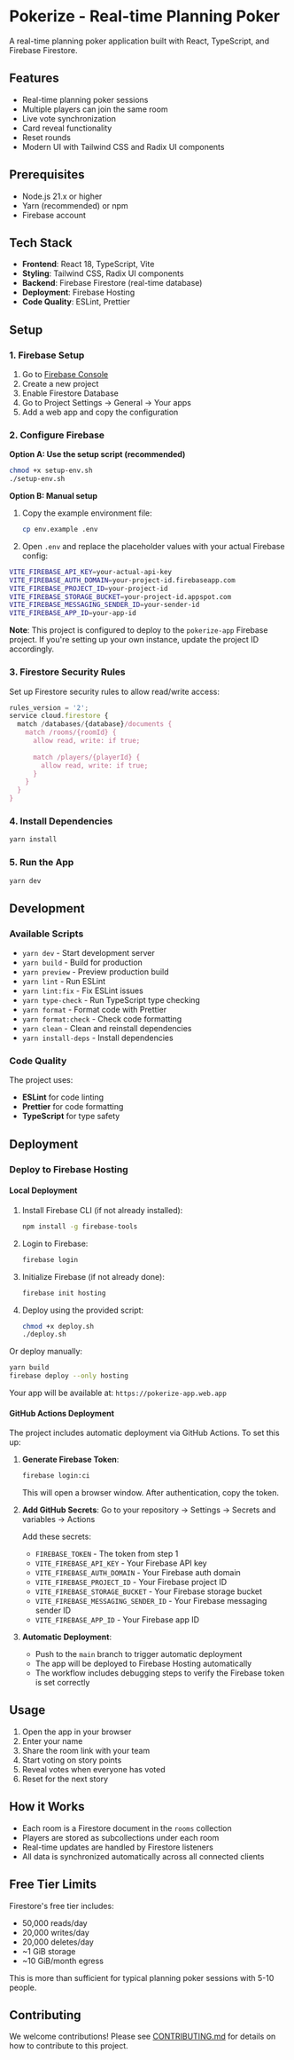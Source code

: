 # Pokerize - Real-time Planning Poker

A real-time planning poker application built with React, TypeScript, and Firebase Firestore.

## Features

- Real-time planning poker sessions
- Multiple players can join the same room
- Live vote synchronization
- Card reveal functionality
- Reset rounds
- Modern UI with Tailwind CSS and Radix UI components

## Prerequisites

- Node.js 21.x or higher
- Yarn (recommended) or npm
- Firebase account

## Tech Stack

- **Frontend**: React 18, TypeScript, Vite
- **Styling**: Tailwind CSS, Radix UI components
- **Backend**: Firebase Firestore (real-time database)
- **Deployment**: Firebase Hosting
- **Code Quality**: ESLint, Prettier

## Setup

### 1. Firebase Setup

1. Go to [Firebase Console](https://console.firebase.google.com/)
2. Create a new project
3. Enable Firestore Database
4. Go to Project Settings → General → Your apps
5. Add a web app and copy the configuration

### 2. Configure Firebase

**Option A: Use the setup script (recommended)**
```bash
chmod +x setup-env.sh
./setup-env.sh
```

**Option B: Manual setup**
1. Copy the example environment file:
   ```bash
   cp env.example .env
   ```

2. Open `.env` and replace the placeholder values with your actual Firebase config:

```bash
VITE_FIREBASE_API_KEY=your-actual-api-key
VITE_FIREBASE_AUTH_DOMAIN=your-project-id.firebaseapp.com
VITE_FIREBASE_PROJECT_ID=your-project-id
VITE_FIREBASE_STORAGE_BUCKET=your-project-id.appspot.com
VITE_FIREBASE_MESSAGING_SENDER_ID=your-sender-id
VITE_FIREBASE_APP_ID=your-app-id
```

**Note**: This project is configured to deploy to the `pokerize-app` Firebase project. If you're setting up your own instance, update the project ID accordingly.

### 3. Firestore Security Rules

Set up Firestore security rules to allow read/write access:

```javascript
rules_version = '2';
service cloud.firestore {
  match /databases/{database}/documents {
    match /rooms/{roomId} {
      allow read, write: if true;
      
      match /players/{playerId} {
        allow read, write: if true;
      }
    }
  }
}
```

### 4. Install Dependencies

```bash
yarn install
```

### 5. Run the App

```bash
yarn dev
```

## Development

### Available Scripts

- `yarn dev` - Start development server
- `yarn build` - Build for production
- `yarn preview` - Preview production build
- `yarn lint` - Run ESLint
- `yarn lint:fix` - Fix ESLint issues
- `yarn type-check` - Run TypeScript type checking
- `yarn format` - Format code with Prettier
- `yarn format:check` - Check code formatting
- `yarn clean` - Clean and reinstall dependencies
- `yarn install-deps` - Install dependencies

### Code Quality

The project uses:
- **ESLint** for code linting
- **Prettier** for code formatting
- **TypeScript** for type safety

## Deployment

### Deploy to Firebase Hosting

#### Local Deployment

1. Install Firebase CLI (if not already installed):
   ```bash
   npm install -g firebase-tools
   ```

2. Login to Firebase:
   ```bash
   firebase login
   ```

3. Initialize Firebase (if not already done):
   ```bash
   firebase init hosting
   ```

4. Deploy using the provided script:
   ```bash
   chmod +x deploy.sh
   ./deploy.sh
   ```

Or deploy manually:
```bash
yarn build
firebase deploy --only hosting
```

Your app will be available at: `https://pokerize-app.web.app`

#### GitHub Actions Deployment

The project includes automatic deployment via GitHub Actions. To set this up:

1. **Generate Firebase Token**:
   ```bash
   firebase login:ci
   ```
   This will open a browser window. After authentication, copy the token.

2. **Add GitHub Secrets**:
   Go to your repository → Settings → Secrets and variables → Actions
   
   Add these secrets:
   - `FIREBASE_TOKEN` - The token from step 1
   - `VITE_FIREBASE_API_KEY` - Your Firebase API key
   - `VITE_FIREBASE_AUTH_DOMAIN` - Your Firebase auth domain
   - `VITE_FIREBASE_PROJECT_ID` - Your Firebase project ID
   - `VITE_FIREBASE_STORAGE_BUCKET` - Your Firebase storage bucket
   - `VITE_FIREBASE_MESSAGING_SENDER_ID` - Your Firebase messaging sender ID
   - `VITE_FIREBASE_APP_ID` - Your Firebase app ID

3. **Automatic Deployment**:
   - Push to the `main` branch to trigger automatic deployment
   - The app will be deployed to Firebase Hosting automatically
   - The workflow includes debugging steps to verify the Firebase token is set correctly

## Usage

1. Open the app in your browser
2. Enter your name
3. Share the room link with your team
4. Start voting on story points
5. Reveal votes when everyone has voted
6. Reset for the next story

## How it Works

- Each room is a Firestore document in the `rooms` collection
- Players are stored as subcollections under each room
- Real-time updates are handled by Firestore listeners
- All data is synchronized automatically across all connected clients

## Free Tier Limits

Firestore's free tier includes:
- 50,000 reads/day
- 20,000 writes/day
- 20,000 deletes/day
- ~1 GiB storage
- ~10 GiB/month egress

This is more than sufficient for typical planning poker sessions with 5-10 people.

## Contributing

We welcome contributions! Please see [CONTRIBUTING.md](CONTRIBUTING.md) for details on how to contribute to this project.
